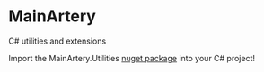 # MainArtery
C# utilities and extensions

Import the MainArtery.Utilities [nuget package](https://www.nuget.org/packages/MainArtery.Utilities) into your C# project!
